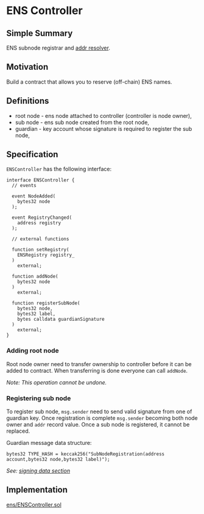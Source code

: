 # ENS Controller

## Simple Summary

ENS subnode registrar and [addr resolver](https://eips.ethereum.org/EIPS/eip-137#addr).  

## Motivation

Build a contract that allows you to reserve (off-chain) ENS names.

## Definitions

* root node - ens node attached to controller (controller is node owner),
* sub node - ens sub node created from the root node,
* guardian - key account whose signature is required to register the sub node,

## Specification

`ENSController` has the following interface:

```solidity
interface ENSController {
  // events

  event NodeAdded(
    bytes32 node
  );

  event RegistryChanged(
    address registry
  );

  // external functions

  function setRegistry(
    ENSRegistry registry_
  )
    external;

  function addNode(
    bytes32 node
  )
    external;

  function registerSubNode(
    bytes32 node,
    bytes32 label,
    bytes calldata guardianSignature
  )
    external;
}
```

### Adding root node

Root node owner need to transfer ownership to controller before it can be added to contract. 
When transferring is done everyone can call `addNode`. 

*Note: This operation cannot be undone.*

### Registering sub node

To register sub node, `msg.sender` need to send valid signature from one of guardian key.
Once registration is complete `msg.sender` becoming both node owner and `addr` record value.
Once a sub node is registered, it cannot be replaced. 

Guardian message data structure:

```solidity
bytes32 TYPE_HASH = keccak256("SubNodeRegistration(address account,bytes32 node,bytes32 label)");
```

*See: [signing data section](../signing-data.md)* 


## Implementation

[ens/ENSController.sol](../../src/ens/ENSController.sol)
